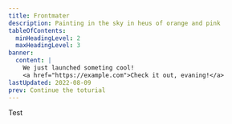 ```yaml
---
title: Frontmater
description: Painting in the sky in heus of orange and pink
tableOfContents:
  minHeadingLevel: 2
  maxHeadingLevel: 3
banner:
  content: |
    We just launched someting cool!
    <a href="https://example.com">Check it out, evaning!</a>
lastUpdated: 2022-08-09
prev: Continue the toturial
---
```


Test
